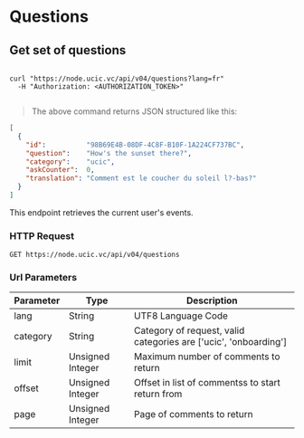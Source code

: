 # Questions 

## Get set of questions

```shell

curl "https://node.ucic.vc/api/v04/questions?lang=fr"
  -H "Authorization: <AUTHORIZATION_TOKEN>"
```

```javascript
```

> The above command returns JSON structured like this:

```json
[
  {
    "id":          "98B69E4B-08DF-4C8F-B10F-1A224CF737BC",
    "question":    "How's the sunset there?",
    "category":    "ucic",
    "askCounter":  0,
    "translation": "Comment est le coucher du soleil l?-bas?"
  }
]
```

This endpoint retrieves the current user's events.

### HTTP Request

`GET https://node.ucic.vc/api/v04/questions`

### Url Parameters

Parameter | Type | Description
--------- | ---- | -----------
lang | String | UTF8 Language Code
category | String | Category of request, valid categories are ['ucic', 'onboarding']
limit | Unsigned Integer | Maximum number of comments to return
offset | Unsigned Integer | Offset in list of commentss to start return from
page | Unsigned Integer | Page of comments to return

